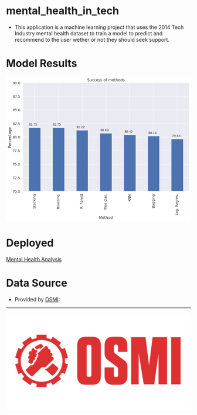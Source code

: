 # mental_health_in_tech
- This application is a machine learning project that uses the 2014 Tech Industry mental health dataset to train a model to predict and recommend to the user wether or not they should seek support.

# Model Results
![Model Results](/images/results.png)

# Deployed
[Mental Health Analysis](http://masonschafercodes.pythonanywhere.com/)

# Data Source
- Provided by [OSMI](https://www.kaggle.com/osmi/mental-health-in-tech-survey):
---
![Model Results](/images/osmi.png)
